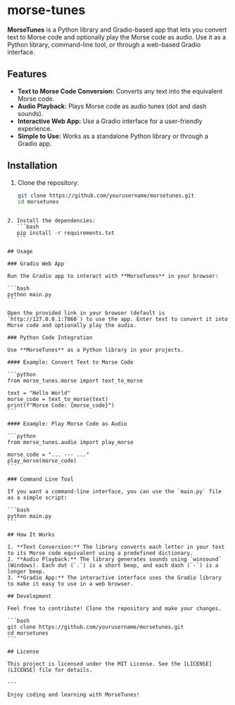 # morse-tunes

**MorseTunes** is a Python library and Gradio-based app that lets you convert text to Morse code and optionally play the Morse code as audio. Use it as a Python library, command-line tool, or through a web-based Gradio interface.

## Features

- **Text to Morse Code Conversion:** Converts any text into the equivalent Morse code.
- **Audio Playback:** Plays Morse code as audio tunes (dot and dash sounds).
- **Interactive Web App:** Use a Gradio interface for a user-friendly experience.
- **Simple to Use:** Works as a standalone Python library or through a Gradio app.

## Installation

1. Clone the repository:
   ```bash
   git clone https://github.com/yourusername/morsetunes.git
   cd morsetunes
   ```

````

2. Install the dependencies:
   ```bash
   pip install -r requirements.txt
   ```

## Usage

### Gradio Web App

Run the Gradio app to interact with **MorseTunes** in your browser:

```bash
python main.py
```

Open the provided link in your browser (default is `http://127.0.0.1:7860`) to use the app. Enter text to convert it into Morse code and optionally play the audio.

### Python Code Integration

Use **MorseTunes** as a Python library in your projects.

#### Example: Convert Text to Morse Code

```python
from morse_tunes.morse import text_to_morse

text = "Hello World"
morse_code = text_to_morse(text)
print(f"Morse Code: {morse_code}")
```

#### Example: Play Morse Code as Audio

```python
from morse_tunes.audio import play_morse

morse_code = "... --- ..."
play_morse(morse_code)
```

### Command Line Tool

If you want a command-line interface, you can use the `main.py` file as a simple script:

```bash
python main.py
```

## How It Works

1. **Text Conversion:** The library converts each letter in your text to its Morse code equivalent using a predefined dictionary.
2. **Audio Playback:** The library generates sounds using `winsound` (Windows). Each dot (`.`) is a short beep, and each dash (`-`) is a longer beep.
3. **Gradio App:** The interactive interface uses the Gradio library to make it easy to use in a web browser.

## Development

Feel free to contribute! Clone the repository and make your changes.

```bash
git clone https://github.com/yourusername/morsetunes.git
cd morsetunes
```

## License

This project is licensed under the MIT License. See the [LICENSE](LICENSE) file for details.

---

Enjoy coding and learning with MorseTunes!
````

